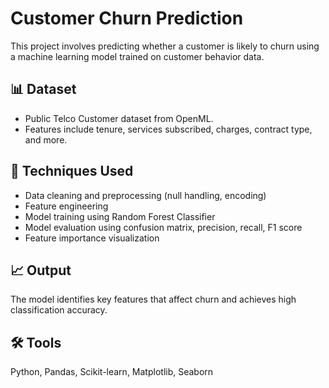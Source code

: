# Customer Churn Prediction

This project involves predicting whether a customer is likely to churn using a machine learning model trained on customer behavior data.

## 📊 Dataset
- Public Telco Customer dataset from OpenML.
- Features include tenure, services subscribed, charges, contract type, and more.

## 🔧 Techniques Used
- Data cleaning and preprocessing (null handling, encoding)
- Feature engineering
- Model training using Random Forest Classifier
- Model evaluation using confusion matrix, precision, recall, F1 score
- Feature importance visualization

## 📈 Output
The model identifies key features that affect churn and achieves high classification accuracy.

## 🛠 Tools
Python, Pandas, Scikit-learn, Matplotlib, Seaborn
